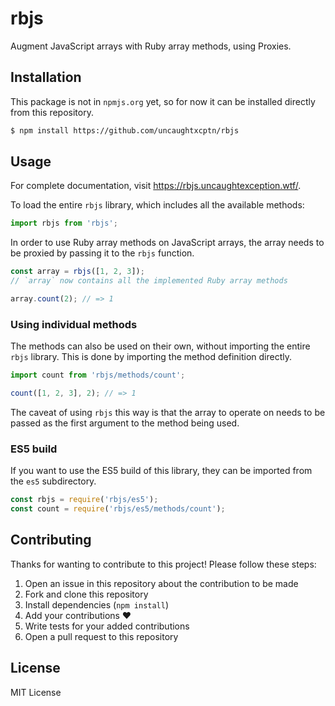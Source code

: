 # rbjs

Augment JavaScript arrays with Ruby array methods, using Proxies.


## Installation

This package is not in `npmjs.org` yet, so for now it can be installed directly
from this repository.

```bash
$ npm install https://github.com/uncaughtxcptn/rbjs
```


## Usage

For complete documentation, visit https://rbjs.uncaughtexception.wtf/.

To load the entire `rbjs` library, which includes all the available methods:

```js
import rbjs from 'rbjs';
```

In order to use Ruby array methods on JavaScript arrays, the array needs to be
proxied by passing it to the `rbjs` function.

```js
const array = rbjs([1, 2, 3]);
// `array` now contains all the implemented Ruby array methods

array.count(2); // => 1
```

### Using individual methods

The methods can also be used on their own, without importing the entire `rbjs`
library. This is done by importing the method definition directly.

```js
import count from 'rbjs/methods/count';

count([1, 2, 3], 2); // => 1
```

The caveat of using `rbjs` this way is that the array to operate on needs to be
passed as the first argument to the method being used.

### ES5 build

If you want to use the ES5 build of this library, they can be imported from the
`es5` subdirectory.

```js
const rbjs = require('rbjs/es5');
const count = require('rbjs/es5/methods/count');
```


## Contributing

Thanks for wanting to contribute to this project! Please follow these steps:

1. Open an issue in this repository about the contribution to be made
2. Fork and clone this repository
3. Install dependencies (`npm install`)
4. Add your contributions ❤️
5. Write tests for your added contributions
6. Open a pull request to this repository


## License

MIT License
